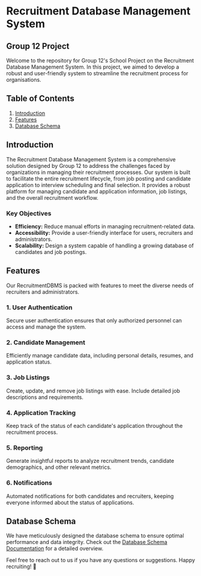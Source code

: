 # Recruitment Database Management System

## Group 12 Project
Welcome to the repository for Group 12's School Project on the Recruitment Database Management System. In this project, we aimed to develop a robust and user-friendly system to streamline the recruitment process for organisations.

## Table of Contents
1. [Introduction](#introduction)
2. [Features](#features)
3. [Database Schema](#database-schema)

## Introduction
The Recruitment Database Management System is a comprehensive solution designed by Group 12 to address the challenges faced by organizations in managing their recruitment processes. Our system is built to facilitate the entire recruitment lifecycle, from job posting and candidate application to interview scheduling and final selection. It provides a robust platform for managing candidate and application information, job listings, and the overall recruitment workflow.

### Key Objectives
- **Efficiency:** Reduce manual efforts in managing recruitment-related data.
- **Accessibility:** Provide a user-friendly interface for users, recruiters and administrators.
- **Scalability:** Design a system capable of handling a growing database of candidates and job postings.


## Features
Our RecruitmentDBMS is packed with features to meet the diverse needs of recruiters and administrators.

### 1. User Authentication
Secure user authentication ensures that only authorized personnel can access and manage the system.

### 2. Candidate Management
Efficiently manage candidate data, including personal details, resumes, and application status.

### 3. Job Listings
Create, update, and remove job listings with ease. Include detailed job descriptions and requirements.

### 4. Application Tracking
Keep track of the status of each candidate's application throughout the recruitment process.

### 5. Reporting
Generate insightful reports to analyze recruitment trends, candidate demographics, and other relevant metrics.

### 6. Notifications
Automated notifications for both candidates and recruiters, keeping everyone informed about the status of applications.


## Database Schema
We have meticulously designed the database schema to ensure optimal performance and data integrity. Check out the [Database Schema Documentation](db_assets/database-schema.md) for a detailed overview.

Feel free to reach out to us if you have any questions or suggestions. Happy recruiting! 🚀